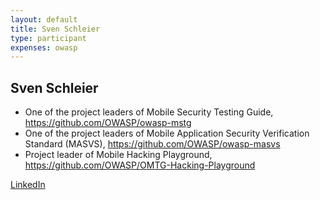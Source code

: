 ```yaml
---
layout: default
title: Sven Schleier
type: participant
expenses: owasp
---
```


## Sven Schleier

* One of the project leaders of Mobile Security Testing Guide, https://github.com/OWASP/owasp-mstg
* One of the project leaders of Mobile Application Security Verification Standard (MASVS), https://github.com/OWASP/owasp-masvs
* Project leader of Mobile Hacking Playground, https://github.com/OWASP/OMTG-Hacking-Playground

[LinkedIn](https://www.linkedin.com/in/sven-schleier-98259194)
